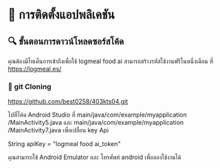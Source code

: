 
# 📝 การติดตั้งแอปพลิเคชัน
## 🔍 ขั้นตอนการดาวน์โหลดซอร์สโค้ด
คุณต้องมีโทเค็นการเข้าถึงเพื่อใช้ logmeal food ai สามารถสร้างรหัสใช้งานฟรีในหนึ่งเดือน ที่ https://logmeal.es/
### 🔸 git Cloning  
https://github.com/best0258/403kts04.git

ไปที่โค้ด Android Studio ที่ main/java/com/example/myapplication
/MainActivity5.java และ main/java/com/example/myapplication
/MainActivity7.java เพื่อเปลื่ยน key Api 

String apiKey = "logmeal food ai_token"


คุณสามารถใช้ Android Emulator และ โทรศัพท์ android เพื่อลองใช้งานได้
